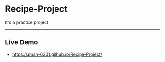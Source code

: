 # Recipe-Project
It's a practice project

---
## Live Demo
- https://aman-6301.github.io/Recipe-Project/
